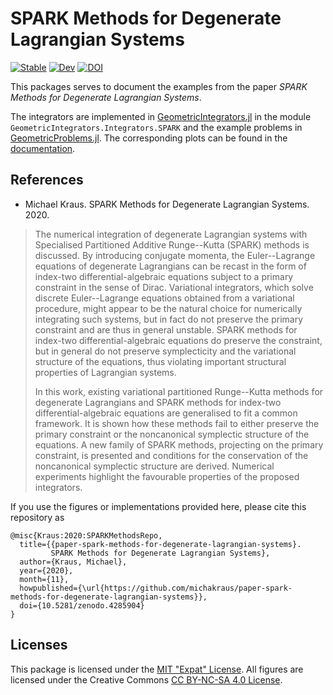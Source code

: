 # SPARK Methods for Degenerate Lagrangian Systems

[![Stable](https://img.shields.io/badge/docs-stable-blue.svg)](https://michakraus.github.io/paper-spark-methods-for-degenerate-lagrangian-systems/stable)
[![Dev](https://img.shields.io/badge/docs-dev-blue.svg)](https://michakraus.github.io/paper-spark-methods-for-degenerate-lagrangian-systems/dev)
[![DOI](https://zenodo.org/badge/doi/10.5281/zenodo.4285904.svg)](https://doi.org/10.5281/zenodo.4285904)

This packages serves to document the examples from the paper *SPARK Methods for Degenerate Lagrangian Systems*.

The integrators are implemented in [GeometricIntegrators.jl](https://github.com/JuliaGNI/GeometricIntegrators.jl) in the module `GeometricIntegrators.Integrators.SPARK` and the example problems in [GeometricProblems.jl](https://github.com/JuliaGNI/GeometricProblems.jl).
The corresponding plots can be found in the [documentation](https://michakraus.github.io/paper-spark-methods-for-degenerate-lagrangian-systems/stable).

## References

* Michael Kraus. SPARK Methods for Degenerate Lagrangian Systems. 2020.

> The numerical integration of degenerate Lagrangian systems with Specialised Partitioned Additive Runge--Kutta (SPARK) methods is discussed. By introducing conjugate momenta, the Euler--Lagrange equations of degenerate Lagrangians can be recast in the form of index-two differential-algebraic equations subject to a primary constraint in the sense of Dirac. Variational integrators, which solve discrete Euler--Lagrange equations obtained from a variational procedure, might appear to be the natural choice for numerically integrating such systems, but in fact do not preserve the primary constraint and are thus in general unstable.  SPARK methods for index-two differential-algebraic equations do preserve the constraint, but in general do not preserve symplecticity and the variational structure of the equations, thus violating important structural properties of Lagrangian systems.
> 
> In this work, existing variational partitioned Runge--Kutta methods for degenerate Lagrangians and SPARK methods for index-two differential-algebraic equations are generalised to fit a common framework. It is shown how these methods fail to either preserve the primary constraint or the noncanonical symplectic structure of the equations. A new family of SPARK methods, projecting on the primary constraint, is presented and conditions for the conservation of the noncanonical symplectic structure are derived. Numerical experiments highlight the favourable properties of the proposed integrators.

If you use the figures or implementations provided here, please cite this repository as

```
@misc{Kraus:2020:SPARKMethodsRepo,
  title={{paper-spark-methods-for-degenerate-lagrangian-systems}.
         SPARK Methods for Degenerate Lagrangian Systems},
  author={Kraus, Michael},
  year={2020},
  month={11},
  howpublished={\url{https://github.com/michakraus/paper-spark-methods-for-degenerate-lagrangian-systems}},
  doi={10.5281/zenodo.4285904}
}
```

## Licenses

This package is licensed under the [MIT "Expat" License](LICENSE.md).
All figures are licensed under the Creative Commons [CC BY-NC-SA 4.0 License](https://creativecommons.org/licenses/by-nc-sa/4.0/).
